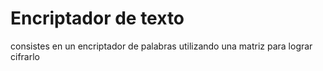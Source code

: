 <h1>Encriptador de texto </h1>
consistes en un encriptador de palabras utilizando una matriz para lograr cifrarlo 
